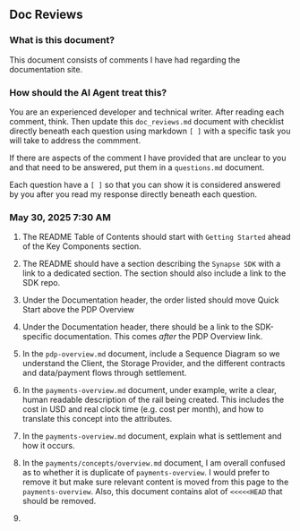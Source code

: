 ## Doc Reviews
### What is this document?
This document consists of comments I have had regarding the documentation site.
### How should the AI Agent treat this?
You are an experienced developer and technical writer.  After reading each comment, think.  Then update this `doc_reviews.md` document with
checklist directly beneath each question using markdown `[ ]` with a specific task you will take to address the commment.

If there are aspects of the comment I have provided that are unclear to you and that need to be answered, put them in a `questions.md` document.

Each question have a `[ ]` so that you can show it is considered answered by you after you read my response directly beneath each question.

### May 30, 2025 7:30 AM

1. The README Table of Contents should start with `Getting Started` ahead of the Key Components section.
2. The README should have a section describing the `Synapse SDK` with a link to a dedicated section.  The section should also include a link to the SDK repo.
3. Under the Documentation header, the order listed should move Quick Start above the PDP Overview
4. Under the Documentation header, there should be a link to the SDK-specific documentation. This comes *after* the PDP Overview link.
5. In the `pdp-overview.md` document, include a Sequence Diagram so we understand the Client, the Storage Provider, and the different contracts and data/payment flows through settlement.
6. In the `payments-overview.md` document, under example, write a clear, human readable description of the rail being created.  This includes the cost in USD and real clock time (e.g. cost per month), and how to translate this concept into the attributes.
7. In the `payments-overview.md` document, explain what is settlement and how it occurs.
8. In the `payments/concepts/overview.md` document, I am overall confused as to whether it is duplicate of `payments-overview`.  I would prefer to remove it but make sure relevant content is moved from this page to the `payments-overview`.  Also, this document contains alot of `<<<<<HEAD` that should be removed.

9. 
